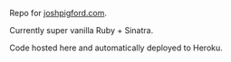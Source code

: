 Repo for [joshpigford.com](http://joshpigford.com).

Currently super vanilla Ruby + Sinatra.

Code hosted here and automatically deployed to Heroku.